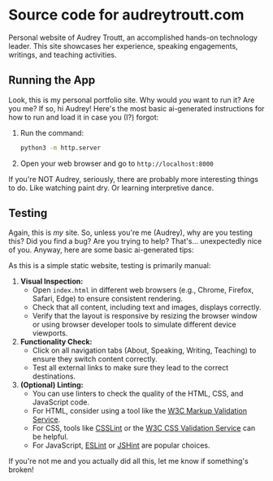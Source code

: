 # Source code for audreytroutt.com

Personal website of Audrey Troutt, an accomplished hands-on technology leader. This site showcases her experience, speaking engagements, writings, and teaching activities.

## Running the App
Look, this is my personal portfolio site. Why would *you* want to run it? Are you me? If so, hi Audrey! Here's the most basic ai-generated instructions for how to run and load it in case you (I?) forgot:

1. Run the command:
    ```bash
    python3 -m http.server
    ```
2.  Open your web browser and go to `http://localhost:8000`

If you're NOT Audrey, seriously, there are probably more interesting things to do. Like watching paint dry. Or learning interpretive dance.

## Testing
Again, this is *my* site. So, unless you're me (Audrey), why are you testing this? Did you find a bug? Are you trying to help? That's... unexpectedly nice of you. Anyway, here are some basic ai-generated tips:

As this is a simple static website, testing is primarily manual:
1. **Visual Inspection:**
    - Open `index.html` in different web browsers (e.g., Chrome, Firefox, Safari, Edge) to ensure consistent rendering.
    - Check that all content, including text and images, displays correctly.
    - Verify that the layout is responsive by resizing the browser window or using browser developer tools to simulate different device viewports.
2. **Functionality Check:**
    - Click on all navigation tabs (About, Speaking, Writing, Teaching) to ensure they switch content correctly.
    - Test all external links to make sure they lead to the correct destinations.
3. **(Optional) Linting:**
    - You can use linters to check the quality of the HTML, CSS, and JavaScript code.
    - For HTML, consider using a tool like the [W3C Markup Validation Service](https://validator.w3.org/).
    - For CSS, tools like [CSSLint](http://csslint.net/) or the [W3C CSS Validation Service](https://jigsaw.w3.org/css-validator/) can be helpful.
    - For JavaScript, [ESLint](https://eslint.org/) or [JSHint](https://jshint.com/) are popular choices.

If you're not me and you actually did all this, let me know if something's broken!
